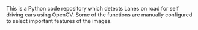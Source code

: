 This is a Python code repository which detects Lanes on road for self driving cars using OpenCV.
Some of the functions are manually configured to select important features of the images.
